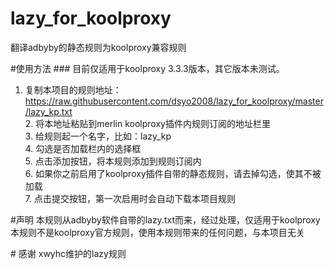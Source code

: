 # lazy_for_koolproxy
翻译adbyby的静态规则为koolproxy兼容规则

#使用方法
### 目前仅适用于koolproxy 3.3.3版本，其它版本未测试。

1. 复制本项目的规则地址：https://raw.githubusercontent.com/dsyo2008/lazy_for_koolproxy/master/lazy_kp.txt</br>
2. 将本地址粘贴到merlin koolproxy插件内规则订阅的地址栏里</br>
3. 给规则起一个名字，比如：lazy_kp</br>
4. 勾选是否加载栏内的选择框</br>
5. 点击添加按钮，将本规则添加到规则订阅内</br>
6. 如果你之前启用了koolproxy插件自带的静态规则，请去掉勾选，使其不被加载</br>
7. 点击提交按钮，第一次启用时会自动下载本项目规则</br>

#声明
本规则从adbyby软件自带的lazy.txt而来，经过处理，仅适用于koolproxy
本规则不是koolproxy官方规则，使用本规则带来的任何问题，与本项目无关

# 感谢
xwyhc维护的lazy规则
